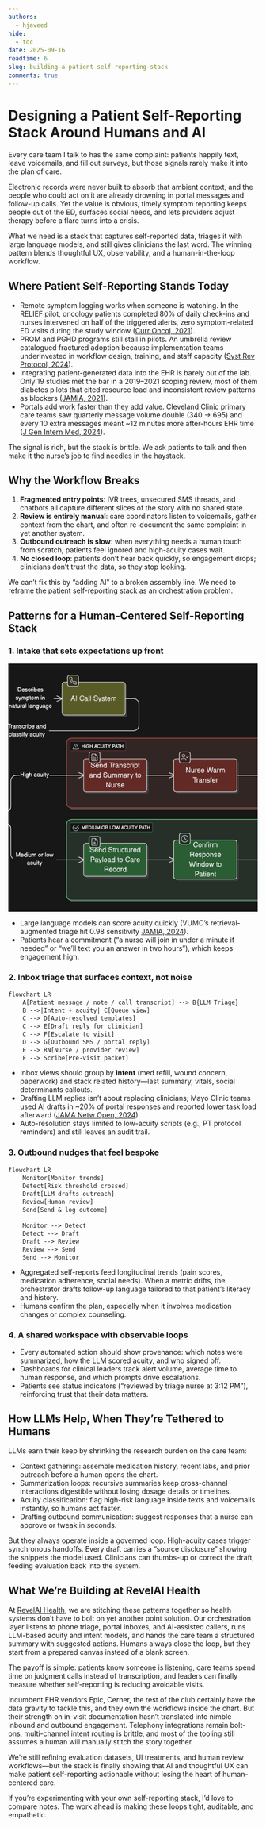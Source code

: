 ```yaml
---
authors:
  - hjaveed
hide:
  - toc
date: 2025-09-16
readtime: 6
slug: building-a-patient-self-reporting-stack
comments: true
---
```


# Designing a Patient Self-Reporting Stack Around Humans and AI

Every care team I talk to has the same complaint: patients happily text, leave voicemails, and fill out surveys, but those signals rarely make it into the plan of care.

Electronic records were never built to absorb that ambient context, and the people who could act on it are already drowning in portal messages and follow-up calls. Yet the value is obvious, timely symptom reporting keeps people out of the ED, surfaces social needs, and lets providers adjust therapy before a flare turns into a crisis.

What we need is a stack that captures self-reported data, triages it with large language models, and still gives clinicians the last word. The winning pattern blends thoughtful UX, observability, and a human-in-the-loop workflow.

<!-- more -->

## Where Patient Self-Reporting Stands Today

- Remote symptom logging works when someone is watching. In the RELIEF pilot, oncology patients completed 80% of daily check-ins and nurses intervened on half of the triggered alerts, zero symptom-related ED visits during the study window ([Curr Oncol, 2021](https://pmc.ncbi.nlm.nih.gov/articles/PMC8544531/)).
- PROM and PGHD programs still stall in pilots. An umbrella review catalogued fractured adoption because implementation teams underinvested in workflow design, training, and staff capacity ([Syst Rev Protocol, 2024](https://pmc.ncbi.nlm.nih.gov/articles/PMC10964633/)).
- Integrating patient-generated data into the EHR is barely out of the lab. Only 19 studies met the bar in a 2019–2021 scoping review, most of them diabetes pilots that cited resource load and inconsistent review patterns as blockers ([JAMIA, 2021](https://pmc.ncbi.nlm.nih.gov/articles/PMC7969964/)).
- Portals add work faster than they add value. Cleveland Clinic primary care teams saw quarterly message volume double (340 → 695) and every 10 extra messages meant ~12 minutes more after-hours EHR time ([J Gen Intern Med, 2024](https://pmc.ncbi.nlm.nih.gov/articles/PMC10973312/)).

The signal is rich, but the stack is brittle. We ask patients to talk and then make it the nurse’s job to find needles in the haystack.

## Why the Workflow Breaks

1. **Fragmented entry points**: IVR trees, unsecured SMS threads, and chatbots all capture different slices of the story with no shared state.
2. **Review is entirely manual**: care coordinators listen to voicemails, gather context from the chart, and often re-document the same complaint in yet another system.
3. **Outbound outreach is slow**: when everything needs a human touch from scratch, patients feel ignored and high-acuity cases wait.
4. **No closed loop**: patients don’t hear back quickly, so engagement drops; clinicians don’t trust the data, so they stop looking.

We can’t fix this by “adding AI” to a broken assembly line. We need to reframe the patient self-reporting stack as an orchestration problem.

## Patterns for a Human-Centered Self-Reporting Stack

### 1. Intake that sets expectations up front

<img src="/assets/patient-reporting-flow.png" alt="Patietn Self Reporting Flow" id="patient-self-reporting0flow" style="display: block; margin-left: auto; margin-right: auto; width: 100%; height: 500px; object-fit: cover;">
<style>
@media (max-width: 767px) {
  #llm-journey-arch {
    height: auto !important;
  }
}
</style>

- Large language models can score acuity quickly (VUMC’s retrieval-augmented triage hit 0.98 sensitivity [JAMIA, 2024](https://pmc.ncbi.nlm.nih.gov/articles/PMC12089757/)).
- Patients hear a commitment (“a nurse will join in under a minute if needed” or “we’ll text you an answer in two hours”), which keeps engagement high.

### 2. Inbox triage that surfaces context, not noise

```mermaid
flowchart LR
    A[Patient message / note / call transcript] --> B{LLM Triage}
    B -->|Intent + acuity| C[Queue view]
    C --> D[Auto-resolved templates]
    C --> E[Draft reply for clinician]
    C --> F[Escalate to visit]
    D --> G[Outbound SMS / portal reply]
    E --> RN[Nurse / provider review]
    F --> Scribe[Pre-visit packet]
```

- Inbox views should group by **intent** (med refill, wound concern, paperwork) and stack related history—last summary, vitals, social determinants callouts.
- Drafting LLM replies isn’t about replacing clinicians; Mayo Clinic teams used AI drafts in ~20% of portal responses and reported lower task load afterward ([JAMA Netw Open, 2024](https://jamanetwork.com/journals/jamanetworkopen/fullarticle/2816494/)).
- Auto-resolution stays limited to low-acuity scripts (e.g., PT protocol reminders) and still leaves an audit trail.

### 3. Outbound nudges that feel bespoke

```mermaid
flowchart LR
    Monitor[Monitor trends]
    Detect[Risk threshold crossed]
    Draft[LLM drafts outreach]
    Review[Human review]
    Send[Send & log outcome]

    Monitor --> Detect
    Detect --> Draft
    Draft --> Review
    Review --> Send
    Send --> Monitor
```

- Aggregated self-reports feed longitudinal trends (pain scores, medication adherence, social needs). When a metric drifts, the orchestrator drafts follow-up language tailored to that patient’s literacy and history.
- Humans confirm the plan, especially when it involves medication changes or complex counseling.

### 4. A shared workspace with observable loops

- Every automated action should show provenance: which notes were summarized, how the LLM scored acuity, and who signed off.
- Dashboards for clinical leaders track alert volume, average time to human response, and which prompts drive escalations.
- Patients see status indicators (“reviewed by triage nurse at 3:12 PM”), reinforcing trust that their data matters.

## How LLMs Help, When They’re Tethered to Humans

LLMs earn their keep by shrinking the research burden on the care team:

- Context gathering: assemble medication history, recent labs, and prior outreach before a human opens the chart.
- Summarization loops: recursive summaries keep cross-channel interactions digestible without losing dosage details or timelines.
- Acuity classification: flag high-risk language inside texts and voicemails instantly, so humans act faster.
- Drafting outbound communication: suggest responses that a nurse can approve or tweak in seconds.

But they always operate inside a governed loop. High-acuity cases trigger synchronous handoffs. Every draft carries a “source disclosure” showing the snippets the model used. Clinicians can thumbs-up or correct the draft, feeding evaluation back into the system.

## What We’re Building at RevelAI Health

At [RevelAI Health](https://revelaihealth.com/), we are stitching these patterns together so health systems don’t have to bolt on yet another point solution. Our orchestration layer listens to phone triage, portal inboxes, and AI-assisted callers, runs LLM-based acuity and intent models, and hands the care team a structured summary with suggested actions. Humans always close the loop, but they start from a prepared canvas instead of a blank screen.

The payoff is simple: patients know someone is listening, care teams spend time on judgment calls instead of transcription, and leaders can finally measure whether self-reporting is reducing avoidable visits.

Incumbent EHR vendors Epic, Cerner, the rest of the club certainly have the data gravity to tackle this, and they own the workflows inside the chart. But their strength on in-visit documentation hasn’t translated into nimble inbound and outbound engagement. Telephony integrations remain bolt-ons, multi-channel intent routing is brittle, and most of the tooling still assumes a human will manually stitch the story together.

We’re still refining evaluation datasets, UI treatments, and human review workflows—but the stack is finally showing that AI and thoughtful UX can make patient self-reporting actionable without losing the heart of human-centered care.

If you’re experimenting with your own self-reporting stack, I’d love to compare notes. The work ahead is making these loops tight, auditable, and empathetic.
